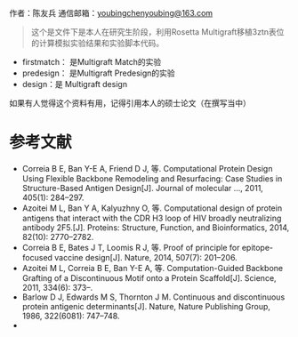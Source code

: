 作者：陈友兵
通信邮箱：youbingchenyoubing@163.com
 
> 这个是文件下是本人在研究生阶段，利用Rosetta Multigraft移植3ztn表位的计算模拟实验结果和实验脚本代码。
 
+ firstmatch： 是Multigraft Match的实验
+ predesign： 是Multigraft Predesign的实验
+ design：是 Multigraft design
 
如果有人觉得这个资料有用，记得引用本人的硕士论文（在撰写当中）
 
参考文献
====
 
+ Correia B E, Ban Y-E A, Friend D J, 等. Computational Protein Design Using Flexible Backbone Remodeling and Resurfacing: Case Studies in Structure-Based Antigen Design[J]. Journal of molecular …, 2011, 405(1): 284–297.
+ Azoitei M L, Ban Y A, Kalyuzhny O, 等. Computational design of protein antigens that interact with the CDR H3 loop of HIV broadly neutralizing antibody 2F5.[J]. Proteins: Structure, Function, and Bioinformatics, 2014, 82(10): 2770–2782.
+ Correia B E, Bates J T, Loomis R J, 等. Proof of principle for epitope-focused vaccine design[J]. Nature, 2014, 507(7): 201–206.
+ Azoitei M L, Correia B E, Ban Y-E A, 等. Computation-Guided Backbone Grafting of a Discontinuous Motif onto a Protein Scaffold[J]. Science, 2011, 334(6): 373–.
+ Barlow D J, Edwards M S, Thornton J M. Continuous and discontinuous protein antigenic determinants[J]. Nature, Nature Publishing Group, 1986, 322(6081): 747–748.
+ 
